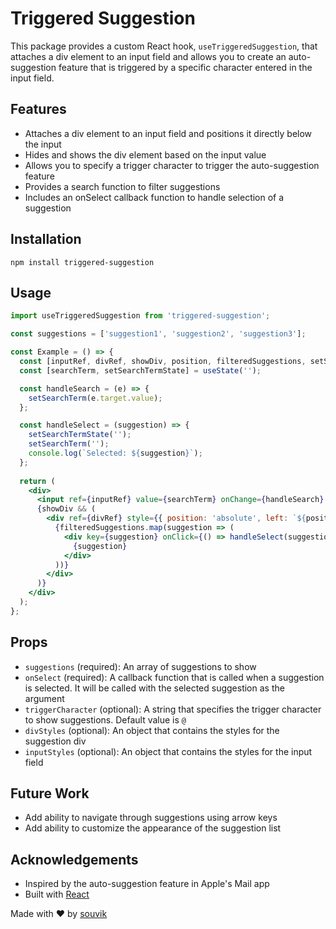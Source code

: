 
# Triggered Suggestion

This package provides a custom React hook, `useTriggeredSuggestion`, that attaches a div element to an input field and allows you to create an auto-suggestion feature that is triggered by a specific character entered in the input field.

## Features
- Attaches a div element to an input field and positions it directly below the input
- Hides and shows the div element based on the input value
- Allows you to specify a trigger character to trigger the auto-suggestion feature
- Provides a search function to filter suggestions
- Includes an onSelect callback function to handle selection of a suggestion

## Installation
``` npm install triggered-suggestion ```


## Usage
```jsx
import useTriggeredSuggestion from 'triggered-suggestion';

const suggestions = ['suggestion1', 'suggestion2', 'suggestion3'];

const Example = () => {
  const [inputRef, divRef, showDiv, position, filteredSuggestions, setSearchTerm] = useTriggeredSuggestion(suggestions, '@');
  const [searchTerm, setSearchTermState] = useState('');

  const handleSearch = (e) => {
    setSearchTerm(e.target.value);
  };

  const handleSelect = (suggestion) => {
    setSearchTermState('');
    setSearchTerm('');
    console.log(`Selected: ${suggestion}`);
  };
  
  return (
    <div>
      <input ref={inputRef} value={searchTerm} onChange={handleSearch} />
      {showDiv && (
        <div ref={divRef} style={{ position: 'absolute', left: `${position.x}px`, top: `${position.y}px` }}>
          {filteredSuggestions.map(suggestion => (
            <div key={suggestion} onClick={() => handleSelect(suggestion)}>
              {suggestion}
            </div>
          ))}
        </div>
      )}
    </div>
  );
};
```

## Props
- `suggestions` (required): An array of suggestions to show
- `onSelect` (required): A callback function that is called when a suggestion is selected. It will be called with the selected suggestion as the argument
- `triggerCharacter` (optional): A string that specifies the trigger character to show suggestions. Default value is `@`
- `divStyles` (optional): An object that contains the styles for the suggestion div
- `inputStyles` (optional): An object that contains the styles for the input field


## Future Work
- Add ability to navigate through suggestions using arrow keys
- Add ability to customize the appearance of the suggestion list


## Acknowledgements
- Inspired by the auto-suggestion feature in Apple's Mail app
- Built with [React](https://reactjs.org/)


Made with ❤ by [souvik](souvik666)
